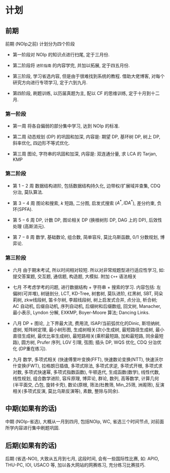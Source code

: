 # 计划

## 前期

前期 (NOIp之前) 计划分为四个阶段

* 第一阶段对 NOIp 的知识点进行扫尾, 定于三月份.

* 第二阶段将 `进阶指南` 的内容学完, 并加以拓展, 定于四五月份.

* 第三阶段, 学习省选内容, 但是由于很难找到系统的教程. 借助大佬博客, 对每个研究方向进行专项学习, 定于六到九月.

* 第四阶段, 刷题训练, 以历届真题为主, 配以 CF 的思维训练, 定于十月到十二月.

### 第一阶段

* 第一周
将各自偏弱的部分集中学习, 达到 NOIp 的标准.

* 第二周
动态规划 (DP) 的巩固和加深, 内容是: 期望 DP, 基环树 DP, 树上 DP, 斜率优化, 四边形不等式优化.

* 第三周
图论, 字符串的巩固和加深, 内容是: 双连通分量,  求 LCA 的 Tarjan, KMP

### 第二阶段

* 第 $1-2$ 周
数据结构进阶, 包括数据结构持久化, 边带权/扩展域并查集, CDQ 分治, 莫队算法.

* 第 $3-4$ 周
图论和搜索, $k$ 短路, 二分图, 启发式搜索 ($A^*, IDA^*$), 差分约束, 负环(SPFA).

* 第 $5-6$ 周
DP, 计数 DP, 图论相关 DP (换根树形 DP, DAG 上的 DP), 后效性处理 (高斯消元).

* 第 $7-8$ 周
数学, 基础数论, 组合数, 简单容斥, 莫比乌斯函数, $0/1$ 分数规划, 博弈论.

### 第三阶段

* 六月
由于期末考试, 所以时间相对较短. 所以对非常规题型进行适应性学习, 如: 提交答案题, 交互题, 通信题, 构造题, 大模拟.
附加 `C++` 语法相关

* 七月
不考虑学考的问题, 进行数据结构 + 字符串 + 搜索的学习. 内容包括: 左偏树(可并堆), 树链剖分, LCT, KD-Tree, 树套树, 莫队进阶, 红黑树, SBT, 珂朵莉树, zkw线段树, 笛卡尔树, 李超线段树, 树上启发式合并, 点分治, 析合树; AC 自动机, 后缀自动机, 序列自动机, 后缀树和后缀数组, 回文树, Manacher, 最小表示, Lyndon 分解, EXKMP, Boyer-Moore 算法; Dancing Links.

* 八月
DP + 图论, 上下界最大流, 费用流, ISAP/当前弧优化的Dinic, 斯坦纳树, 虚树, 矩阵树定理, 最小树形图, 生成树相关(次小生成树, 最短路径生成树, 最小直径生成树, 最优比率生成树), 最短路相关(乘积最短路, 加和最短路, 同余最短路), 圆方树, Prufer 序列, LGV 引理, 弦图; 插头 DP, WQS 优化, CDQ 分治优化 (DP重在练习).

* 九月
数学, 多项式相关 (快速傅里叶变换(FFT), 快速数论变换(NTT), 快速沃尔什变换(FWT), 拉格朗日插值, 多项式除法, 多项式求逆, 多项式开根, 多项式求对数, 多项式快速幂, 多项式指数函数), 牛顿迭代, 生成函数(数学), 线性代数, 线性规划, 组合数学进阶, 容斥原理, 博弈论, 群论, 数列, 高等数学, 计算几何(半平面交, 凸包, 旋转卡壳), 数论(原根, 筛法(杜教筛, Min_25筛, 洲阁筛), 反演相关(多项式反演, 莫比乌斯反演等), 素数, 整除与同余).

## 中期(如果有的话)

中期 (NOIp-省选), 大概从一月到四月, 包括NOIp, WC, 省选三个时间节点, 对前面所学内容进行集中刷题巩固.

## 后期(如果有的话)

后期 (省选-NOI), 大致从五月到七月, 这段时间, 会有一些国际性比赛, 如: APIO, THU-PC, IOI, USACO 等, 加以各大网站的网赛练习, 充分练习比赛技巧.
